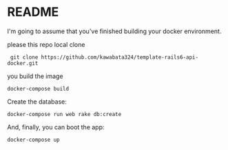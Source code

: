 # README

I'm going to assume that you've finished building your docker environment.

please this repo local clone
``` shell
 git clone https://github.com/kawabata324/template-rails6-api-docker.git
```

you  build the image

```shell
docker-compose build
```

Create the database:

```shell
docker-compose run web rake db:create
```

And, finally, you can boot the app:

```shell
docker-compose up
```

